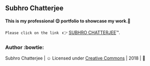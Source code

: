 ## Subhro Chatterjee

#### This is my professional :relieved: portfolio to showcase my work.:man:

`Please click on the link ` :point_right: [SUBHRO CHATTERJEE](https://subhrotechinfo.github.io/subhrochatterjee.github.io/):tm:.

### Author :bowtie:
Subhro Chatterjee | :relaxed: Licensed under [Creative Commons](https://creativecommons.org/licenses/by-sa/4.0/) | 2018 | :pray:
